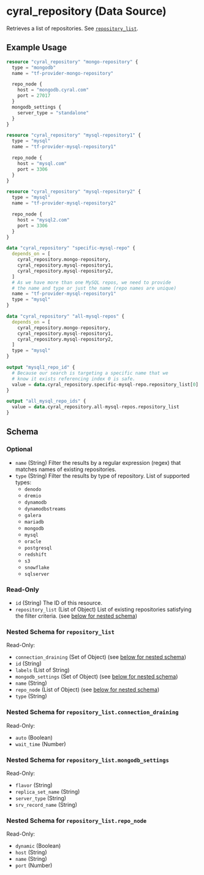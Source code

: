 # cyral_repository (Data Source)

Retrieves a list of repositories. See [`repository_list`](#nestedatt--repository_list).

## Example Usage

```terraform
resource "cyral_repository" "mongo-repository" {
  type = "mongodb"
  name = "tf-provider-mongo-repository"

  repo_node {
    host = "mongodb.cyral.com"
    port = 27017
  }
  mongodb_settings {
    server_type = "standalone"
  }
}

resource "cyral_repository" "mysql-repository1" {
  type = "mysql"
  name = "tf-provider-mysql-repository1"

  repo_node {
    host = "mysql.com"
    port = 3306
  }
}

resource "cyral_repository" "mysql-repository2" {
  type = "mysql"
  name = "tf-provider-mysql-repository2"

  repo_node {
    host = "mysql2.com"
    port = 3306
  }
}

data "cyral_repository" "specific-mysql-repo" {
  depends_on = [
    cyral_repository.mongo-repository,
    cyral_repository.mysql-repository1,
    cyral_repository.mysql-repository2,
  ]
  # As we have more than one MySQL repos, we need to provide
  # the name and type or just the name (repo names are unique)
  name = "tf-provider-mysql-repository1"
  type = "mysql"
}

data "cyral_repository" "all-mysql-repos" {
  depends_on = [
    cyral_repository.mongo-repository,
    cyral_repository.mysql-repository1,
    cyral_repository.mysql-repository2,
  ]
  type = "mysql"
}

output "mysql1_repo_id" {
  # Because our search is targeting a specific name that we
  # know it exists referencing index 0 is safe.
  value = data.cyral_repository.specific-mysql-repo.repository_list[0].id
}

output "all_mysql_repo_ids" {
  value = data.cyral_repository.all-mysql-repos.repository_list
}
```

<!-- schema generated by tfplugindocs -->

## Schema

### Optional

- `name` (String) Filter the results by a regular expression (regex) that matches names of existing repositories.
- `type` (String) Filter the results by type of repository. List of supported types:
  - `denodo`
  - `dremio`
  - `dynamodb`
  - `dynamodbstreams`
  - `galera`
  - `mariadb`
  - `mongodb`
  - `mysql`
  - `oracle`
  - `postgresql`
  - `redshift`
  - `s3`
  - `snowflake`
  - `sqlserver`

### Read-Only

- `id` (String) The ID of this resource.
- `repository_list` (List of Object) List of existing repositories satisfying the filter criteria. (see [below for nested schema](#nestedatt--repository_list))

<a id="nestedatt--repository_list"></a>

### Nested Schema for `repository_list`

Read-Only:

- `connection_draining` (Set of Object) (see [below for nested schema](#nestedobjatt--repository_list--connection_draining))
- `id` (String)
- `labels` (List of String)
- `mongodb_settings` (Set of Object) (see [below for nested schema](#nestedobjatt--repository_list--mongodb_settings))
- `name` (String)
- `repo_node` (List of Object) (see [below for nested schema](#nestedobjatt--repository_list--repo_node))
- `type` (String)

<a id="nestedobjatt--repository_list--connection_draining"></a>

### Nested Schema for `repository_list.connection_draining`

Read-Only:

- `auto` (Boolean)
- `wait_time` (Number)

<a id="nestedobjatt--repository_list--mongodb_settings"></a>

### Nested Schema for `repository_list.mongodb_settings`

Read-Only:

- `flavor` (String)
- `replica_set_name` (String)
- `server_type` (String)
- `srv_record_name` (String)

<a id="nestedobjatt--repository_list--repo_node"></a>

### Nested Schema for `repository_list.repo_node`

Read-Only:

- `dynamic` (Boolean)
- `host` (String)
- `name` (String)
- `port` (Number)
